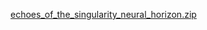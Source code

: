 [echoes_of_the_singularity_neural_horizon.zip](https://github.com/user-attachments/files/23175583/echoes_of_the_singularity_neural_horizon.zip)
